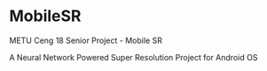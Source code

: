 # MobileSR

METU Ceng 18 Senior Project - Mobile SR

A Neural Network Powered Super Resolution Project for Android OS